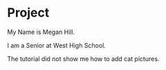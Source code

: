 # Project

My Name is Megan Hill.

I am a Senior at West High School.

The tutorial did not show me how to add cat pictures.
